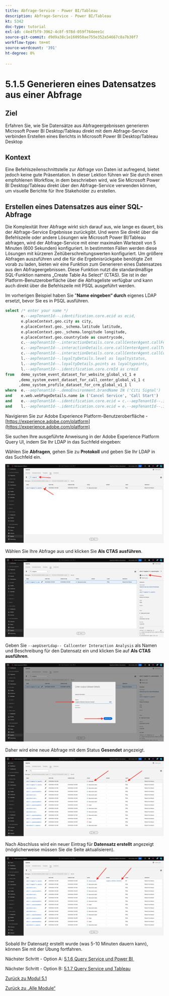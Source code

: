 ```yaml
---
title: Abfrage-Service - Power BI/Tableau
description: Abfrage-Service - Power BI/Tableau
kt: 5342
doc-type: tutorial
exl-id: c4e4f5f9-3962-4c8f-978d-059f764eee1c
source-git-commit: d9d9a38c1e160950ae755e352a54667c8a7b30f7
workflow-type: tm+mt
source-wordcount: '391'
ht-degree: 0%

---
```


# 5.1.5 Generieren eines Datensatzes aus einer Abfrage

## Ziel

Erfahren Sie, wie Sie Datensätze aus Abfrageergebnissen generieren
Microsoft Power BI Desktop/Tableau direkt mit dem Abfrage-Service verbinden
Erstellen eines Berichts in Microsoft Power BI Desktop/Tableau Desktop

## Kontext

Eine Befehlszeilenschnittstelle zur Abfrage von Daten ist aufregend, bietet jedoch keine gute Präsentation. In dieser Lektion führen wir Sie durch einen empfohlenen Workflow, in dem beschrieben wird, wie Sie Microsoft Power BI Desktop/Tableau direkt über den Abfrage-Service verwenden können, um visuelle Berichte für Ihre Stakeholder zu erstellen.

## Erstellen eines Datensatzes aus einer SQL-Abfrage

Die Komplexität Ihrer Abfrage wirkt sich darauf aus, wie lange es dauert, bis der Abfrage-Service Ergebnisse zurückgibt. Und wenn Sie direkt über die Befehlszeile oder andere Lösungen wie Microsoft Power BI/Tableau abfragen, wird der Abfrage-Service mit einer maximalen Wartezeit von 5 Minuten (600 Sekunden) konfiguriert. In bestimmten Fällen werden diese Lösungen mit kürzeren Zeitüberschreitungswerten konfiguriert. Um größere Abfragen auszuführen und die für die Ergebnisrückgabe benötigte Zeit vorab zu laden, bieten wir eine Funktion zum Generieren eines Datensatzes aus den Abfrageergebnissen. Diese Funktion nutzt die standardmäßige SQL-Funktion namens „Create Table As Select“ (CTAS). Sie ist in der Platform-Benutzeroberfläche über die Abfrageliste verfügbar und kann auch direkt über die Befehlszeile mit PSQL ausgeführt werden.

Im vorherigen Beispiel haben Sie &quot;**Name eingeben“ durch** eigenes LDAP ersetzt, bevor Sie es in PSQL ausführen.

```sql
select /* enter your name */
       e.--aepTenantId--.identification.core.ecid as ecid,
       e.placeContext.geo.city as city,
       e.placeContext.geo._schema.latitude latitude,
       e.placeContext.geo._schema.longitude longitude,
       e.placeContext.geo.countryCode as countrycode,
       c.--aepTenantId--.interactionDetails.core.callCenterAgent.callFeeling as callFeeling,
       c.--aepTenantId--.interactionDetails.core.callCenterAgent.callTopic as callTopic,
       c.--aepTenantId--.interactionDetails.core.callCenterAgent.callContractCancelled as contractCancelled,
       l.--aepTenantId--.loyaltyDetails.level as loyaltystatus,
       l.--aepTenantId--.loyaltyDetails.points as loyaltypoints,
       l.--aepTenantId--.identification.core.crmId as crmid
from   demo_system_event_dataset_for_website_global_v1_1 e
      ,demo_system_event_dataset_for_call_center_global_v1_1 c
      ,demo_system_profile_dataset_for_crm_global_v1_1 l
where  e.--aepTenantId--.demoEnvironment.brandName IN ('Citi Signal')
and    e.web.webPageDetails.name in ('Cancel Service', 'Call Start')
and    e.--aepTenantId--.identification.core.ecid = c.--aepTenantId--.identification.core.ecid
and    l.--aepTenantId--.identification.core.ecid = e.--aepTenantId--.identification.core.ecid;
```

Navigieren Sie zur Adobe Experience Platform-Benutzeroberfläche - [https://experience.adobe.com/platform](https://experience.adobe.com/platform)

Sie suchen Ihre ausgeführte Anweisung in der Adobe Experience Platform Query UI, indem Sie Ihr LDAP in das Suchfeld eingeben:

Wählen Sie **Abfragen**, gehen Sie zu **Protokoll** und geben Sie Ihr LDAP in das Suchfeld ein.

![search-query-for-ctas.png](./images/searchqueryforctas.png)

Wählen Sie Ihre Abfrage aus und klicken Sie **Als CTAS ausführen**.

![search-query-for-ctas.png](./images/searchqueryforctasa.png)

Geben Sie `--aepUserLdap-- Callcenter Interaction Analysis` als Namen und Beschreibung für den Datensatz ein und klicken Sie auf **Als CTAS ausführen**.

![create-ctas-dataset.png](./images/createctasdataset.png)

Daher wird eine neue Abfrage mit dem Status **Gesendet** angezeigt.

![ctas-query-submitted.png](./images/ctasquerysubmitted.png)

Nach Abschluss wird ein neuer Eintrag für **Datensatz erstellt** angezeigt (möglicherweise müssen Sie die Seite aktualisieren).

![ctas-dataset-created.png](./images/ctasdatasetcreated.png)

Sobald Ihr Datensatz erstellt wurde (was 5-10 Minuten dauern kann), können Sie mit der Übung fortfahren.

Nächster Schritt - Option A: [5.1.6 Query Service und Power BI &#x200B;](./ex6.md)

Nächster Schritt - Option B: [5.1.7 Query Service und Tableau](./ex7.md)

[Zurück zu Modul 5.1](./query-service.md)

[Zurück zu „Alle Module“](../../../overview.md)
